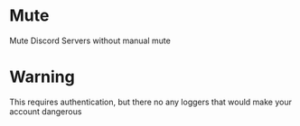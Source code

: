 # Mute
Mute Discord Servers without manual mute

# Warning
This requires authentication, but there no any loggers that would make your account dangerous
